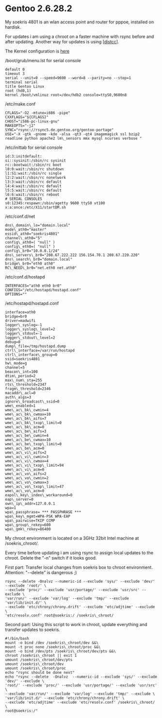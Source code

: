 # Gentoo 2.6.28.2

My soekris 4801 is an wlan access point and router for pppoe, installed on hardisk.

For updates i am using a chroot on a faster machine with rsync before and
after updating. Another way for updates is using [[distcc](https://web.archive.org/web/20180610231509/http://www.gentoo.org/doc/en/cross-compiling-distcc.xml "http://www.gentoo.org/doc/en/cross-compiling-distcc.xml")].

The Kernel configuration is [here](https://web.archive.org/web/20180610231509/http://wiki.soekris.info/Kernel_2.6.28.2_vanilla_on_Gentoo "Kernel 2.6.28.2 vanilla on Gentoo")

/boot/grub/menu.lst for serial console

```
default 0
timeout 3
serial --unit=0 --speed=9600 --word=8 --parity=no --stop=1
terminal serial
title Gentoo Linux
root (hd0,1)
kernel /boot/vmlinuz root=/dev/hdb2 console=ttyS0,9600n8
```

/etc/make.conf

```
CFLAGS="-O2 -mtune=i686 -pipe"
CXXFLAGS="${CFLAGS}"
CHOST="i586-pc-linux-gnu"
MAKEOPTS="-j2"
SYNC="rsync://rsync5.de.gentoo.org/gentoo-portage"
USE="-X -gtk -gnome -kde -alsa -qt3 -qt4 imagemagick ssl bzip2 readline python apache2 lm\_sensors mmx mysql ncurses verbose "
```

/etc/inittab for serial console

```
id:3:initdefault:
si::sysinit:/sbin/rc sysinit
rc::bootwait:/sbin/rc boot
l0:0:wait:/sbin/rc shutdown 
l1:S1:wait:/sbin/rc single
l2:2:wait:/sbin/rc nonetwork
l3:3:wait:/sbin/rc default
l4:4:wait:/sbin/rc default
l5:5:wait:/sbin/rc default
l6:6:wait:/sbin/rc reboot
# SERIAL CONSOLES
s0:12345:respawn:/sbin/agetty 9600 ttyS0 vt100
x:a:once:/etc/X11/startDM.sh
```

/etc/conf.d/net

```
dns\_domain\_lo="domain.local"
mode\_ath0="master"
essid\_ath0="soekris4801"
channel\_ath0="5"
config\_ath0=( "null" )
config\_eth0=( "null" )
config\_br0="10.0.0.1/24"
dns\_servers\_br0="208.67.222.222 156.154.70.1 208.67.220.220"
dns\_search\_br0="domain.local"
bridge\_br0="eth0 ath0"
RC\_NEED\_br0="net.eth0 net.ath0"
```

/etc/conf.d/hostapd

```
INTERFACES="ath0 eth0 br0"
CONFIGS="/etc/hostapd/hostapd.conf"
OPTIONS=""
```

/etc/hostapd/hostapd.conf

```
interface=ath0
bridge=br0
driver=madwifi
logger\_syslog=-1
logger\_syslog\_level=2
logger\_stdout=-1
logger\_stdout\_level=2
debug=0
dump\_file=/tmp/hostapd.dump
ctrl\_interface=/var/run/hostapd
ctrl\_interface\_group=0
ssid=soekris4801
hw\_mode=g
channel=5
beacon\_int=100
dtim\_period=2
max\_num\_sta=255
rts\_threshold=2347
fragm\_threshold=2346
macaddr\_acl=0
auth\_algs=3
ignore\_broadcast\_ssid=0
wme\_enabled=1
wme\_ac\_bk\_cwmin=4
wme\_ac\_bk\_cwmax=10
wme\_ac\_bk\_aifs=7
wme\_ac\_bk\_txop\_limit=0
wme\_ac\_bk\_acm=0
wme\_ac\_be\_aifs=3
wme\_ac\_be\_cwmin=4
wme\_ac\_be\_cwmax=10
wme\_ac\_be\_txop\_limit=0
wme\_ac\_be\_acm=0
wme\_ac\_vi\_aifs=2
wme\_ac\_vi\_cwmin=3
wme\_ac\_vi\_cwmax=4
wme\_ac\_vi\_txop\_limit=94
wme\_ac\_vi\_acm=0
wme\_ac\_vo\_aifs=2
wme\_ac\_vo\_cwmin=2
wme\_ac\_vo\_cwmax=3
wme\_ac\_vo\_txop\_limit=47
wme\_ac\_vo\_acm=0
eapol\_key\_index\_workaround=0
eap\_server=0
own\_ip\_addr=127.0.0.1
wpa=1
wpa\_passphrase= *** PASSPHRASE ***
wpa\_key\_mgmt=WPA-PSK WPA-EAP
wpa\_pairwise=TKIP CCMP
wpa\_group\_rekey=600
wpa\_gmk\_rekey=86400
```

My chroot environment is located on a 3GHz 32bit Intel machine at /soekris\_chroot/.

Every time before updating i am using rsync to assign local updates to the chroot. Delete the "-n" switch if it looks good.

First part: Transfer local changes from soekris box to chroot environment. Attention: "--delete" is dangerous ;)

```
rsync --delete -Onalvz --numeric-id --exclude 'sys/' --exclude 'dev/' --exclude 'root/' \
--exclude 'proc/' --exclude 'usr/portage/' --exclude 'usr/src' --exclude \
'var/run/' --exclude 'var/log' --exclude 'tmp/' --exclude 'var/lib/init.d/' \
--exclude 'etc/chrony/chrony.drift' --exclude 'etc/adjtime' --exclude \
'etc/resolv.conf' root@soekris:/ /soekris\_chroot/
```

Second part: Using this script to work in chroot, update everything and transfer updates to soekris.

```
#!/bin/bash
mount -o bind /dev /soekris\_chroot/dev &&\
mount -t proc none /soekris\_chroot/proc &&\
mount -o bind /dev/pts /soekris\_chroot/dev/pts &&\
chroot /soekris\_chroot || exit 1
umount /soekris\_chroot/dev/pts
umount /soekris\_chroot/dev
umount /soekris\_chroot/proc
echo "rsync should be done next"
echo "rsync --delete  -Onalvz  --numeric-id --exclude 'sys/' --exclude 'dev/' --exclude \
'root/' --exclude 'proc/' --exclude 'usr/portage/' --exclude 'usr/src' \
--exclude 'var/run/' --exclude 'var/log' --exclude 'tmp/' --exclude \
'var/lib/init.d/' --exclude 'etc/chrony/chrony.drift' \
--exclude 'etc/adjtime' --exclude 'etc/resolv.conf' /soekris\_chroot/ \
root@soekris:/"
```
